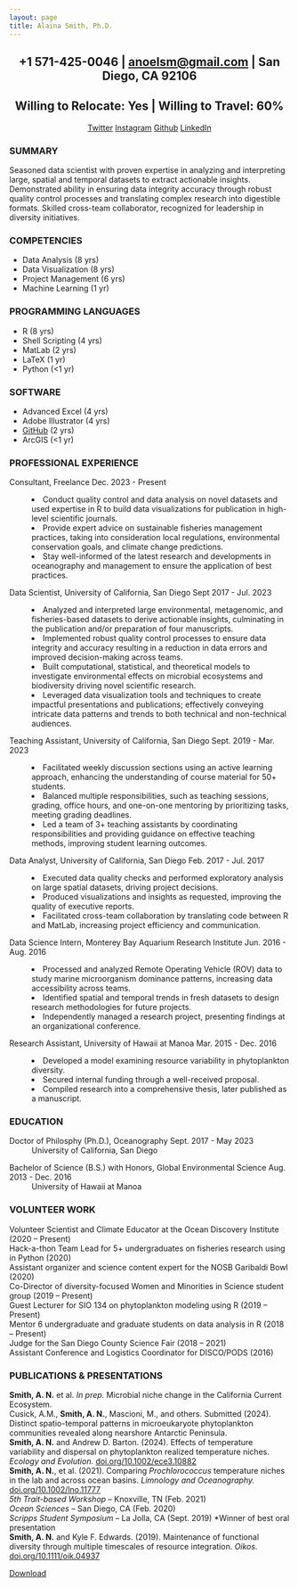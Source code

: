 ```yaml
---
layout: page
title: Alaina Smith, Ph.D.
---
```

<h2 style="text-align: center;">+1 571-425-0046 | <a href="mailto:anoelsm@gmail.com?subject=Hello%20from%20Website">anoelsm@gmail.com</a> | San Diego, CA 92106</h2>
<h2 style="text-align: center;">Willing to Relocate: <b>Yes</b> | Willing to Travel: <b>60%</b></h2>
<div style="text-align: center;">
	<a href="https://twitter.com/phytoplasmith" class="button icon fa-twitter fa-lg"><span class="label">Twitter</span></a>
	<a href="https://instagram.com/theofficialalainasmith" class="icon fa-instagram fa-lg"><span class="label">Instagram</span></a>
	<a href="https://github.com/anoelsm" class="icon fa-github fa-lg"><span class="label">Github</span></a>
	<a href="https://linkedin.com/alaina-noel-smith" class="icon fa-linkedin-square fa-lg"><span class="label">LinkedIn</span></a>
</div>


<h3>SUMMARY</h3>
<p>Seasoned data scientist with proven expertise in analyzing and interpreting large, spatial and temporal datasets to extract actionable insights. Demonstrated ability in ensuring data integrity accuracy through robust quality control processes and translating complex research into digestible formats. Skilled cross-team collaborator, recognized for leadership in diversity initiatives.</p>

<div class="row">
	<div class="4u 12u$(medium)">
		<h3>COMPETENCIES</h3>
		      <ul>
			<li>Data Analysis (8 yrs)</li>
            		<li>Data Visualization (8 yrs)</li>
            		<li>Project Management (6 yrs)</li>
           		<li>Machine Learning (1 yr)</li>
			</ul>
	</div>
  	<div class="4u 12u$(medium)">
		<h3>PROGRAMMING LANGUAGES</h3>
		      <ul>
			<li>R (8 yrs)</li>
            		<li>Shell Scripting (4 yrs)</li>
            		<li>MatLab (2 yrs)</li>
           		<li>LaTeX (1 yr)</li>
            		<li>Python (<1 yr)</li>
			</ul>
	</div>
  	<div class="4u 12u$(medium)">
		<h3>SOFTWARE</h3>
		      <ul>
			<li>Advanced Excel (4 yrs)</li>
            		<li>Adobe Illustrator (4 yrs)</li>
            		<li><a href = "https://github.com/anoelsm">GitHub</a> (2 yrs)</li>
            		<li>ArcGIS (<1 yr)</li>
			</ul>
	</div>
</div>
 
<h3>PROFESSIONAL EXPERIENCE</h3>
<dl>
      <dt>Consultant, Freelance Dec. 2023 - Present</dt>
        <dd><p>
	<li>Conduct quality control and data analysis on novel datasets and used expertise in R to build data visualizations for publication in high-level scientific journals. </li>
          <li>Provide expert advice on sustainable fisheries management practices, taking into consideration local regulations, environmental conservation goals, and climate change predictions.</li>
          <li>Stay well-informed of the latest research and developments in oceanography and management to ensure the application of best practices.</li>
	</p></dd>
	<dt>Data Scientist, University of California, San Diego Sept 2017 - Jul. 2023</dt>
        <dd><p>
	<li>Analyzed and interpreted large environmental, metagenomic, and fisheries-based datasets to derive actionable insights, culminating in the publication and/or preparation of four manuscripts.  </li>
          <li>Implemented robust quality control processes to ensure data integrity and accuracy resulting in a reduction in data errors and improved decision-making across teams. </li>
          <li>Built computational, statistical, and theoretical models to investigate environmental effects on microbial ecosystems and biodiversity driving novel scientific research. </li>
          <li>Leveraged data visualization tools and techniques to create impactful presentations and publications; effectively conveying intricate data patterns and trends to both technical and non-technical audiences. </li>
	</p></dd>
      <dt>Teaching Assistant, University of California, San Diego Sept. 2019 - Mar. 2023</dt>
        <dd><p>
	<li>Facilitated weekly discussion sections using an active learning approach, enhancing the understanding of course material for 50+ students.</li>
          <li>Balanced multiple responsibilities, such as teaching sessions, grading, office hours, and one-on-one mentoring by prioritizing tasks, meeting grading deadlines.</li>
          <li>Led a team of 3+ teaching assistants by coordinating responsibilities and providing guidance on effective teaching methods, improving student learning outcomes.</li>
	</p></dd>
      <dt>Data Analyst, University of California, San Diego Feb. 2017 - Jul. 2017</dt>
        <dd><p>
	 <li>Executed data quality checks and performed exploratory analysis on large spatial datasets, driving project decisions. </li>
          <li>Produced visualizations and insights as requested, improving the quality of executive reports.</li>
          <li>Facilitated cross-team collaboration by translating code between R and MatLab, increasing project efficiency and communication.</li>
	</p></dd>
      <dt>Data Science Intern, Monterey Bay Aquarium Research Institute Jun. 2016 - Aug. 2016</dt>
        <dd><p>
	<li>Processed and analyzed Remote Operating Vehicle (ROV) data to study marine microorganism dominance patterns, increasing data accessibility across teams.</li>
          <li>Identified spatial and temporal trends in fresh datasets to design research methodologies for future projects.</li>
          <li>Independently managed a research project, presenting findings at an organizational conference.</li>
	</p></dd>
      <dt>Research Assistant, University of Hawaii at Manoa Mar. 2015 - Dec. 2016</dt>
        <dd><p>
	  <li>Developed a model examining resource variability in phytoplankton diversity.</li>
          <li>Secured internal funding through a well-received proposal.</li>
          <li>Compiled research into a comprehensive thesis, later published as a manuscript.</li>
	</p></dd>
			</dl>
 
<h3>EDUCATION</h3>
<dl>
  <dt>Doctor of Philosphy (Ph.D.), Oceanography Sept. 2017 - May 2023</dt>
  <dd>University of California, San Diego</dd>
	<p></p>
  <dt>Bachelor of Science (B.S.) with Honors, Global Environmental Science Aug. 2013 - Dec. 2016</dt>
  <dd>University of Hawaii at Manoa</dd>
</dl>

<h3>VOLUNTEER WORK</h3>
<dl>
  <dt>Volunteer Scientist and Climate Educator at the Ocean Discovery Institute (2020 – Present)</dt>
  <dt>Hack-a-thon Team Lead for 5+ undergraduates on fisheries research using in Python (2020)</dt>
  <dt>Assistant organizer and science content expert for the NOSB Garibaldi Bowl (2020)</dt>
  <dt>Co-Director of diversity-focused Women and Minorities in Science student group (2019 – Present)</dt>
  <dt>Guest Lecturer for SIO 134 on phytoplankton modeling using R (2019 – Present)</dt>
  <dt>Mentor 6 undergraduate and graduate students on data analysis in R (2018 – Present)</dt>
  <dt>Judge for the San Diego County Science Fair (2018 – 2021)</dt>
  <dt>Assistant Conference and Logistics Coordinator for DISCO/PODS (2016)</dt>
</dl>

<h3>PUBLICATIONS & PRESENTATIONS</h3>
<dl>
<dt><b>Smith, A. N.</b> et al. <i>In prep.</i> Microbial niche change in the California Current Ecosystem.</dt>
<dt>Cusick, A.M., <b>Smith, A. N.</b>, Mascioni, M., and others. Submitted (2024). Distinct spatio-temporal patterns in microeukaryote phytoplankton communities revealed along nearshore Antarctic Peninsula.</dt>
<dt><b>Smith, A. N.</b> and Andrew D. Barton. (2024). Effects of temperature variability and dispersal on phytoplankton realized temperature niches. <i>Ecology and Evolution.</i> <a href="https://doi.org/10.1002/ece3.10882">doi.org/10.1002/ece3.10882</a></dt>
<dt><b>Smith, A. N.</b>, et al. (2021). Comparing <i>Prochlorococcus</i> temperature niches in the lab and across ocean basins. <i>Limnology and Oceanography.</i> <a href="https://doi.org/10.1002/lno.11777">doi.org/10.1002/lno.11777</a></dt>
<dt><i>5th Trait-based Workshop</i> – Knoxville, TN (Feb. 2021)</dt>
<dt><i>Ocean Sciences</i> – San Diego, CA (Feb. 2020)</dt>
<dt><i>Scripps Student Symposium</i> – La Jolla, CA (Sept. 2019) *Winner of best oral presentation</dt>
<dt><b>Smith, A. N.</b> and Kyle F. Edwards. (2019). Maintenance of functional diversity through multiple timescales of resource integration. <i>Oikos.</i> <a href="https://doi.org/10.1111/oik.04937">doi.org/10.1111/oik.04937</a></dt>
</dl>

<a href="https://drive.google.com/file/d/1ffpAS-oOIXtc3-6fFS5qO8ttxrC4PRWh/view?usp=sharing" class="button icon fa-download">Download</a>



